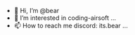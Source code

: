 - 👋 Hi, I’m @bear
- 👀 I’m interested in coding-airsoft ...
- 📫 How to reach me discord: its.bear ...

<!---
bearhax/bearhax is a ✨ special ✨ repository because its `README.md` (this file) appears on your GitHub profile.
You can click the Preview link to take a look at your changes.
--->
